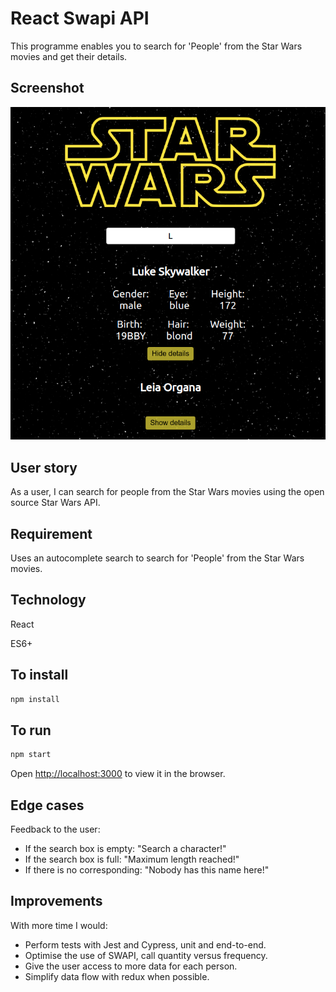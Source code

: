 
# React Swapi API

This programme enables you to search for 'People' from the Star Wars movies and get their details.

## Screenshot

![screenshot](public/Screenshot.png)

## User story

As a user, I can search for people from the Star Wars movies using the open source Star Wars API.

## Requirement

Uses an autocomplete search to search for 'People' from the Star Wars movies.

## Technology

React

ES6+

## To install

```bash
npm install
```

## To run

```bash
npm start
```

Open [http://localhost:3000](http://localhost:3000) to view it in the browser.

## Edge cases

Feedback to the user:

- If the search box is empty: "Search a character!"
- If the search box is full: "Maximum length reached!"
- If there is no corresponding: "Nobody has this name here!"

## Improvements

With more time I would:

- Perform tests with Jest and Cypress, unit and end-to-end.
- Optimise the use of SWAPI, call quantity versus frequency.
- Give the user access to more data for each person.
- Simplify data flow with redux when possible.
